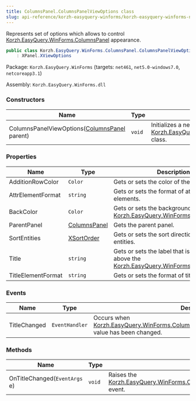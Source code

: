 ```yaml
---
title: ColumnsPanel.ColumnsPanelViewOptions class
slug: api-reference/korzh-easyquery-winforms/korzh-easyquery-winforms-namespace/columnspanel-columnspanelviewoptions-class
---
```


Represents set of options which allows to control [Korzh.EasyQuery.WinForms.ColumnsPanel](//easyquery/docs/api-reference/korzh-easyquery-winforms/korzh-easyquery-winforms-namespace/columnspanel-class) appearance.
```csharp
public class Korzh.EasyQuery.WinForms.ColumnsPanel.ColumnsPanelViewOptions
    : XPanel.XViewOptions

```
Package: `Korzh.EasyQuery.WinForms` (targets: `net461`, `net5.0-windows7.0`, `netcoreapp3.1`)

Assembly: `Korzh.EasyQuery.WinForms.dll`

### Constructors

| Name | Type | Description | 
| --- | --- | --- | 
| ColumnsPanelViewOptions([ColumnsPanel](//easyquery/docs/api-reference/korzh-easyquery-winforms/korzh-easyquery-winforms-namespace/columnspanel-class) parent) | `void` | Initializes a new instance of the [Korzh.EasyQuery.WinForms.ColumnsPanel.ColumnsPanelViewOptions](//easyquery/docs/api-reference/korzh-easyquery-winforms/korzh-easyquery-winforms-namespace/columnspanel-class) class. | 


### Properties

| Name | Type | Description | 
| --- | --- | --- | 
| AdditionRowColor | `Color` | Gets or sets the color of the addition row. | 
| AttrElementFormat | `string` | Gets or sets the format of attribute elements. | 
| BackColor | `Color` | Gets or sets the background color for the [Korzh.EasyQuery.WinForms.ColumnsPanel](//easyquery/docs/api-reference/korzh-easyquery-winforms/korzh-easyquery-winforms-namespace/columnspanel-class). | 
| ParentPanel | [ColumnsPanel](//easyquery/docs/api-reference/korzh-easyquery-winforms/korzh-easyquery-winforms-namespace/columnspanel-class) | Gets the parent panel. | 
| SortEntities | [XSortOrder](//easyquery/docs/api-reference/korzh-easyquery-winforms/korzh-easyquery-winforms-namespace/xsortorder-enum) | Gets or sets the sort direction for the list of entities. | 
| Title | `string` | Gets or sets the label that is displayed above the [Korzh.EasyQuery.WinForms.ColumnsPanel](//easyquery/docs/api-reference/korzh-easyquery-winforms/korzh-easyquery-winforms-namespace/columnspanel-class). | 
| TitleElementFormat | `string` | Gets or sets the format of title elements. | 


### Events

| Name | Type | Description | 
| --- | --- | --- | 
| TitleChanged | `EventHandler` | Occurs when [Korzh.EasyQuery.WinForms.ColumnsPanel.ColumnsPanelViewOptions.Title](//easyquery/docs/api-reference/korzh-easyquery-winforms/korzh-easyquery-winforms-namespace/columnspanel-class) value has been changed. | 


### Methods

| Name | Type | Description | 
| --- | --- | --- | 
| OnTitleChanged(`EventArgs` e) | `void` | Raises the [Korzh.EasyQuery.WinForms.ColumnsPanel.ColumnsPanelViewOptions.TitleChanged](//easyquery/docs/api-reference/korzh-easyquery-winforms/korzh-easyquery-winforms-namespace/columnspanel-class) event. |